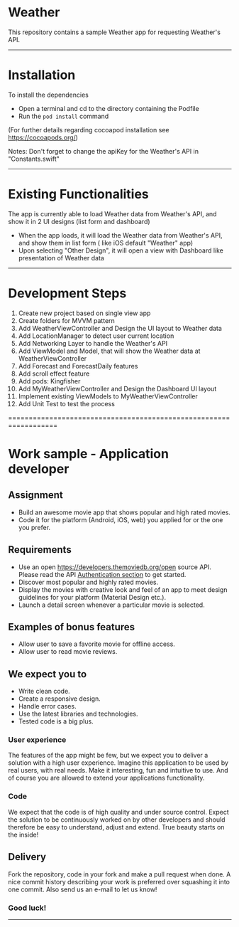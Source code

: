 Weather
======

This repository contains a sample Weather app for requesting Weather's API.


---
# Installation

To install the dependencies
* Open a terminal and cd to the directory containing the Podfile
* Run the `pod install` command

(For further details regarding cocoapod installation see https://cocoapods.org/)

Notes:
Don't forget to change the apiKey for the Weather's API in "Constants.swift"

---
# Existing Functionalities

The app is currently able to load Weather data from Weather's API, and show it in 2 UI designs (list form and dashboard)

* When the app loads, it will load the Weather data from Weather's API, and show them in list form ( like iOS default "Weather" app)
* Upon selecting "Other Design", it will open a view with Dashboard like presentation of Weather data


---
# Development Steps

1. Create new project based on single view app
2. Create folders for MVVM pattern
3. Add WeatherViewController and Design the UI layout to Weather data
4. Add LocationManager to detect user current location
5. Add Networking Layer to handle the Weather's API
6. Add ViewModel and Model, that will show the Weather data at WeatherViewController
7. Add Forecast and ForecastDaily features
8. Add scroll effect feature
9. Add pods: Kingfisher
10. Add MyWeatherViewController and Design the Dashboard UI layout
11. Implement existing ViewModels to MyWeatherViewController
10. Add Unit Test to test the process




==================================================================


# Work sample - Application developer

## Assignment

- Build an awesome movie app that shows popular and high rated movies.
- Code it for the platform (Android, iOS, web) you applied for or the one you prefer.

## Requirements

- Use an open https://developers.themoviedb.org/open source API. Please read the API [Authentication section](https://developers.themoviedb.org/3/getting-started/authentication) to get started.
- Discover most popular and highly rated movies.
- Display the movies with creative look and feel of an app to meet design guidelines for your platform (Material Design etc.).
- Launch a detail screen whenever a particular movie is selected.

## Examples of bonus features

- Allow user to save a favorite movie for offline access.
- Allow user to read movie reviews.

## We expect you to

- Write clean code.
- Create a responsive design.
- Handle error cases.
- Use the latest libraries and technologies.
- Tested code is a big plus.

### User experience

The features of the app might be few, but we expect you to deliver a solution with a high user experience. Imagine this application to be used by real users, with real needs. Make it interesting, fun and intuitive to use. And of course you are allowed to extend your applications functionality.

### Code

We expect that the code is of high quality and under source control. Expect the solution to be continuously worked on by other developers and should therefore be easy to understand, adjust and extend. True beauty starts on the inside!

## Delivery

Fork the repository, code in your fork and make a pull request when done. A nice commit history describing your work is preferred over squashing it into one commit.
Also send us an e-mail to let us know!

### Good luck!

---

